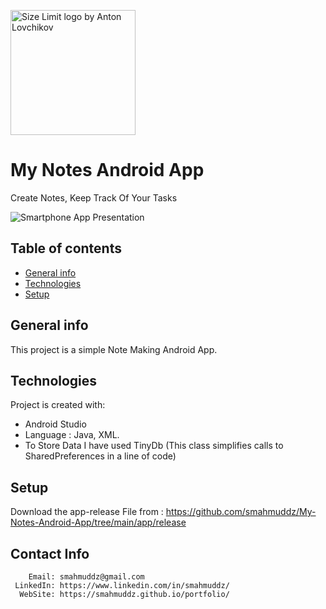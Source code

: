 <img src="https://user-images.githubusercontent.com/85384973/164878215-58e716d3-079b-4035-a9cc-cfd5bb7ae569.png" align="center"
     alt="Size Limit logo by Anton Lovchikov" width="200" height="200">
# My Notes Android App
Create Notes, Keep Track Of Your Tasks
     
     

![Smartphone App Presentation](https://user-images.githubusercontent.com/85384973/164878067-d7c7138f-2230-4b16-8ced-d6edc10b0651.png)



## Table of contents
* [General info](#general-info)
* [Technologies](#technologies)
* [Setup](#setup)

## General info
This project is a simple Note Making Android App.
	
## Technologies
Project is created with:
* Android Studio 
* Language : Java, XML.
* To Store Data I have used TinyDb (This class simplifies calls to SharedPreferences in a line of code)
	
## Setup
Download the app-release File from : https://github.com/smahmuddz/My-Notes-Android-App/tree/main/app/release


## Contact Info
```
    Email: smahmuddz@gmail.com
 LinkedIn: https://www.linkedin.com/in/smahmuddz/
  WebSite: https://smahmuddz.github.io/portfolio/
```
